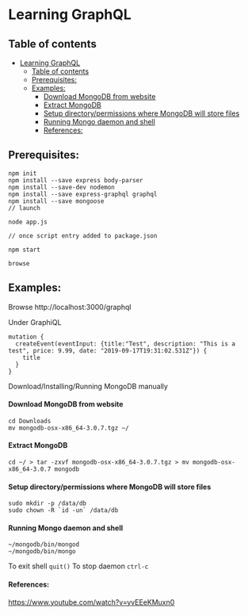 # Learning GraphQL

## Table of contents
- [Learning GraphQL](#learning-graphql)
  - [Table of contents](#table-of-contents)
  - [Prerequisites:](#prerequisites)
  - [Examples:](#examples)
      - [Download MongoDB from website](#download-mongodb-from-website)
      - [Extract MongoDB](#extract-mongodb)
      - [Setup directory/permissions where MongoDB will store files](#setup-directorypermissions-where-mongodb-will-store-files)
      - [Running Mongo daemon and shell](#running-mongo-daemon-and-shell)
      - [References:](#references)

<div id='prereq'/>

## Prerequisites:
```console
npm init
npm install --save express body-parser
npm install --save-dev nodemon
npm install --save express-graphql graphql
npm install --save mongoose
// launch

node app.js

// once script entry added to package.json

npm start

browse 
```

<div id='examples'/>

## Examples:

Browse http://localhost:3000/graphql

Under GraphiQL 
```console
mutation {
  createEvent(eventInput: {title:"Test", description: "This is a test", price: 9.99, date: "2019-09-17T19:31:02.531Z"}) {
    title
  }
}
```

Download/Installing/Running MongoDB manually
#### Download MongoDB from website

```console
cd Downloads
mv mongodb-osx-x86_64-3.0.7.tgz ~/
```

#### Extract MongoDB
```console
cd ~/ > tar -zxvf mongodb-osx-x86_64-3.0.7.tgz > mv mongodb-osx-x86_64-3.0.7 mongodb
```

#### Setup directory/permissions where MongoDB will store files
```console
sudo mkdir -p /data/db
sudo chown -R `id -un` /data/db
```

#### Running Mongo daemon and shell
```console
~/mongodb/bin/mongod
~/mongodb/bin/mongo
```

To exit shell ```quit()```
To stop daemon ```ctrl-c```
<div id='references'/>

#### References:
https://www.youtube.com/watch?v=yvEEeKMuxn0
